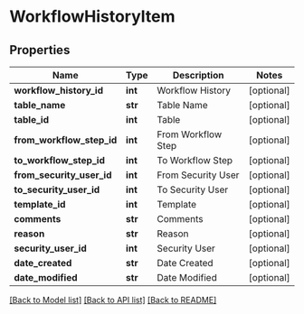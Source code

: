 # WorkflowHistoryItem

## Properties
Name | Type | Description | Notes
------------ | ------------- | ------------- | -------------
**workflow_history_id** | **int** | Workflow History | [optional] 
**table_name** | **str** | Table Name | [optional] 
**table_id** | **int** | Table | [optional] 
**from_workflow_step_id** | **int** | From Workflow Step | [optional] 
**to_workflow_step_id** | **int** | To Workflow Step | [optional] 
**from_security_user_id** | **int** | From Security User | [optional] 
**to_security_user_id** | **int** | To Security User | [optional] 
**template_id** | **int** | Template | [optional] 
**comments** | **str** | Comments | [optional] 
**reason** | **str** | Reason | [optional] 
**security_user_id** | **int** | Security User | [optional] 
**date_created** | **str** | Date Created | [optional] 
**date_modified** | **str** | Date Modified | [optional] 

[[Back to Model list]](../README.md#documentation-for-models) [[Back to API list]](../README.md#documentation-for-api-endpoints) [[Back to README]](../README.md)


